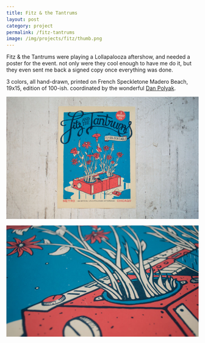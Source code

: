 ```yaml
---
title: Fitz & the Tantrums
layout: post
category: project
permalink: /fitz-tantrums
image: /img/projects/fitz/thumb.png
---
```


Fitz & the Tantrums were playing a Lollapalooza aftershow, and needed a poster for the event. not only were they cool enough to have me do it, but they even sent me back a signed copy once everything was done.

3 colors, all hand-drawn, printed on French Speckletone Madero Beach, 19x15, edition of 100-ish. coordinated by the wonderful [Dan Polyak](http://danpolyak.com/).

![fitz-1](/img/projects/fitz/fitz-1.jpg)

![fitz-2](/img/projects/fitz/fitz-2.jpg)